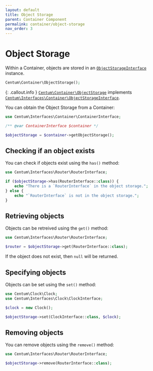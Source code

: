 ```yaml
---
layout: default
title: Object Storage
parent: Container Component
permalink: container/object-storage
nav_order: 3
---
```




# Object Storage

Within a Container, objects are stored in an [`ObjectStorageInterface`](https://github.com/SidRoberts/centum/blob/main/src/Interfaces/Container/ObjectStorageInterface.php) instance.

```php
Centum\Container\ObjectStorage();
```

{: .callout.info }
[`Centum\Container\ObjectStorage`](https://github.com/SidRoberts/centum/blob/main/src/Container/ObjectStorage.php) implements [`Centum\Interfaces\Container\ObjectStorageInterface`](https://github.com/SidRoberts/centum/blob/main/src/Interfaces/Container/ObjectStorageInterface.php).

You can obtain the Object Storage from a Container:

```php
use Centum\Interfaces\Container\ContainerInterface;

/** @var ContainerInterface $container */

$objectStorage = $container->getObjectStorage();
```



## Checking if an object exists

You can check if objects exist using the `has()` method:

```php
use Centum\Interfaces\Router\RouterInterface;

if ($objectStorage->has(RouterInterface::class)) {
    echo "There is a `RouterInterface` in the object storage.";
} else {
    echo "`RouterInterface` is not in the object storage.";
}
```



## Retrieving objects

Objects can be retreived using the `get()` method:

```php
use Centum\Interfaces\Router\RouterInterface;

$router = $objectStorage->get(RouterInterface::class);
```

If the object does not exist, then `null` will be returned.



## Specifying objects

Objects can be set using the `set()` method:

```php
use Centum\Clock\Clock;
use Centum\Interfaces\Clock\ClockInterface;

$clock = new Clock();

$objectStorage->set(ClockInterface::class, $clock);
```



## Removing objects

You can remove objects using the `remove()` method:

```php
use Centum\Interfaces\Router\RouterInterface;

$objectStorage->remove(RouterInterface::class);
```
